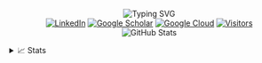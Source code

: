 <p align="center">
  <!-- https://readme-typing-svg.demolab.com/ -->
  <picture>
    <source media="(prefers-color-scheme: dark)" srcset="https://readme-typing-svg.demolab.com?font=Georgia&size=18&duration=2000&pause=100&multiline=true&width=500&height=80&lines=Yu+Sheng;Researcher+%7C+App+Developer;Web+%7C+AI+%7C+Cyber+Security">
    <source media="(prefers-color-scheme: light)" srcset="https://readme-typing-svg.demolab.com?font=Georgia&size=18&duration=2000&pause=100&multiline=true&width=500&height=80&lines=Yu+Sheng;Researcher+%7C+App+Developer;Web+%7C+AI+%7C+Cyber+Security&color=000000">
    <img src="" alt="Typing SVG">
  </picture>
  <br/>
  <!-- https://github.com/inttter/md-badges -->
  <a href="https://www.linkedin.com/in/yu-sheng-o/"><img src="https://img.shields.io/badge/-Linkedin-blue?style=flat&logo=linkedin" alt="LinkedIn"></a>
  <a href="https://scholar.google.com/citations?&user=hF0-7VEAAAAJ"><img alt="Google Scholar" src="https://img.shields.io/badge/Scholar-100000?style=flat&logo=GoogleScholar&logoColor=white&&color=0181FF"></a>
  <a href="https://www.cloudskillsboost.google/public_profiles/8e7d31c6-6924-49c6-bfc6-8e7255c2b16b"><img alt="Google Cloud" src="https://img.shields.io/badge/Google%20Cloud-%234285F4.svg?style=flat&logo=google-cloud&logoColor=white"></a>
  <a href="#"><img src="https://komarev.com/ghpvc/?username=notyusheng&label=Visitors&color=0e75b6&style=flat" alt="Visitors"></a>
  <br/>
  <picture>
    <source media="(prefers-color-scheme: dark)" srcset="https://github-stats-alpha.vercel.app/api?username=NotYuSheng&cc=22272e&tc=37BCF6&ic=fff&bc=0000">
    <source media="(prefers-color-scheme: light)" srcset="https://github-stats-alpha.vercel.app/api?username=NotYuSheng&cc=f7f7f7&bc=ffff">
    <img src="" alt="GitHub Stats">
  </picture>
</p>

<details>
  <summary>📈 Stats</summary>
  <br>
  <div align="center">
    <picture>
      <source media="(prefers-color-scheme: dark)" srcset="http://github-profile-summary-cards.vercel.app/api/cards/profile-details?username=NotYuSheng&theme=react">
      <source media="(prefers-color-scheme: light)" srcset="http://github-profile-summary-cards.vercel.app/api/cards/profile-details?username=NotYuSheng&theme=swift">
      <img src="" alt="Profile Details">
    </picture>
    <picture>
      <source media="(prefers-color-scheme: dark)" srcset="http://github-profile-summary-cards.vercel.app/api/cards/repos-per-language?username=NotYuSheng&theme=react">
      <source media="(prefers-color-scheme: light)" srcset="http://github-profile-summary-cards.vercel.app/api/cards/repos-per-language?username=NotYuSheng&theme=swift">
      <img src="" alt="Repos per Language">
    </picture>
    <picture>
      <source media="(prefers-color-scheme: dark)" srcset="http://github-profile-summary-cards.vercel.app/api/cards/productive-time?username=NotYuSheng&theme=react&utcOffset=8">
      <source media="(prefers-color-scheme: light)" srcset="http://github-profile-summary-cards.vercel.app/api/cards/productive-time?username=NotYuSheng&theme=swift&utcOffset=8">
      <img src="" alt="Productive Time">
    </picture>
  </div>
</details>

<!--
[![Linkedin](https://img.shields.io/badge/-Linkedin-blue?style=flat-square&logo=Linkedin&logoColor=white)](https://www.linkedin.com/in/yu-sheng-o/)
[![Google Scholar](https://img.shields.io/badge/Scholar-100000?style=flat-square&logo=GoogleScholar&logoColor=white)](https://scholar.google.com/citations?&user=hF0-7VEAAAAJ)
[![GitHub Visitor](https://komarev.com/ghpvc/?username=notyusheng&label=Visitors&color=0e75b6&style=flat)](#)
-->
  
  <!--![](http://github-profile-summary-cards.vercel.app/api/cards/most-commit-language?username=NotYuSheng&theme=dark)-->

  <!--![](https://github-contributor-stats.vercel.app/api?username=NotYuSheng&limit=5&theme=dark&combine_all_yearly_contributions=true)-->

  <!--![Python](https://img.shields.io/badge/python-3670A0?style=flat&logo=python&logoColor=ffdd54) ![CSS3](https://img.shields.io/badge/css3-%231572B6.svg?style=flat&logo=css3&logoColor=white) ![C](https://img.shields.io/badge/c-%2300599C.svg?style=flat&logo=c&logoColor=white) ![C++](https://img.shields.io/badge/c++-%2300599C.svg?style=flat&logo=c%2B%2B&logoColor=white) ![JavaScript](https://img.shields.io/badge/javascript-%23323330.svg?style=flat&logo=javascript&logoColor=%23F7DF1E) ![Java](https://img.shields.io/badge/java-%23ED8B00.svg?style=flat&logo=openjdk&logoColor=white) ![HTML5](https://img.shields.io/badge/html5-%23E34F26.svg?style=flat&logo=html5&logoColor=white) ![TypeScript](https://img.shields.io/badge/typescript-%23007ACC.svg?style=flat&logo=typescript&logoColor=white) ![AWS](https://img.shields.io/badge/AWS-%23FF9900.svg?style=flat&logo=amazon-aws&logoColor=white) ![Firebase](https://img.shields.io/badge/firebase-%23039BE5.svg?style=flat&logo=firebase) ![GithubPages](https://img.shields.io/badge/github%20pages-121013?style=flat&logo=github&logoColor=white) ![Vercel](https://img.shields.io/badge/vercel-%23000000.svg?style=flat&logo=vercel&logoColor=white) ![Netlify](https://img.shields.io/badge/netlify-%23000000.svg?style=flat&logo=netlify&logoColor=#00C7B7) ![Google Cloud](https://img.shields.io/badge/GoogleCloud-%234285F4.svg?style=flat&logo=google-cloud&logoColor=white) ![Django](https://img.shields.io/badge/django-%23092E20.svg?style=flat&logo=django&logoColor=white) ![Express.js](https://img.shields.io/badge/express.js-%23404d59.svg?style=flat&logo=express&logoColor=%2361DAFB) ![Flask](https://img.shields.io/badge/flask-%23000.svg?style=flat&logo=flask&logoColor=white) ![Green Sock](https://img.shields.io/badge/green%20sock-88CE02?style=flat&logo=greensock&logoColor=white) ![NPM](https://img.shields.io/badge/NPM-%23CB3837.svg?style=flat&logo=npm&logoColor=white) ![Next JS](https://img.shields.io/badge/Next-black?style=flat&logo=next.js&logoColor=white) ![NodeJS](https://img.shields.io/badge/node.js-6DA55F?style=flat&logo=node.js&logoColor=white) ![React](https://img.shields.io/badge/react-%2320232a.svg?style=flat&logo=react&logoColor=%2361DAFB) ![React Router](https://img.shields.io/badge/React_Router-CA4245?style=flat&logo=react-router&logoColor=white) ![Socket.io](https://img.shields.io/badge/Socket.io-black?style=flat&logo=socket.io&badgeColor=010101) ![Badge Name](https://img.shields.io/badge/tRPC-%232596BE.svg?style=flat&logo=tRPC&logoColor=white) ![Three js](https://img.shields.io/badge/threejs-black?style=flat&logo=three.js&logoColor=white) ![TailwindCSS](https://img.shields.io/badge/tailwindcss-%2338B2AC.svg?style=flat&logo=tailwind-css&logoColor=white) ![Vite](https://img.shields.io/badge/vite-%23646CFF.svg?style=flat&logo=vite&logoColor=white) ![MongoDB](https://img.shields.io/badge/MongoDB-%234ea94b.svg?style=flat&logo=mongodb&logoColor=white) ![MySQL](https://img.shields.io/badge/mysql-4479A1.svg?style=flat&logo=mysql&logoColor=white) ![Postgres](https://img.shields.io/badge/postgres-%23316192.svg?style=flat&logo=postgresql&logoColor=white) ![Supabase](https://img.shields.io/badge/Supabase-3ECF8E?style=flat&logo=supabase&logoColor=white) ![Prisma](https://img.shields.io/badge/Prisma-3982CE?style=flat&logo=Prisma&logoColor=white) ![Figma](https://img.shields.io/badge/figma-%23F24E1E.svg?style=flat&logo=figma&logoColor=white) ![Adobe Photoshop](https://img.shields.io/badge/adobe%20photoshop-%2331A8FF.svg?style=flat&logo=adobe%20photoshop&logoColor=white) ![Adobe Lightroom](https://img.shields.io/badge/Adobe%20Lightroom-31A8FF.svg?style=flat&logo=Adobe%20Lightroom&logoColor=white) ![Framer](https://img.shields.io/badge/Framer-black?style=flat&logo=framer&logoColor=blue) ![Pandas](https://img.shields.io/badge/pandas-%23150458.svg?style=flat&logo=pandas&logoColor=white) ![NumPy](https://img.shields.io/badge/numpy-%23013243.svg?style=flat&logo=numpy&logoColor=white) ![scikit-learn](https://img.shields.io/badge/scikit--learn-%23F7931E.svg?style=flat&logo=scikit-learn&logoColor=white) ![Git](https://img.shields.io/badge/git-%23F05033.svg?style=flat&logo=git&logoColor=white) ![GitHub](https://img.shields.io/badge/github-%23121011.svg?style=flat&logo=github&logoColor=white) ![Notion](https://img.shields.io/badge/Notion-%23000000.svg?style=flat&logo=notion&logoColor=white) ![OpenSea](https://img.shields.io/badge/OpenSea-%232081E2.svg?style=flat&logo=opensea&logoColor=white) ![TOR](https://img.shields.io/badge/tor-%237E4798.svg?style=flat&logo=tor-project&logoColor=white) ![Postman](https://img.shields.io/badge/Postman-FF6C37?style=flat&logo=postman&logoColor=white)-->



<!--![GitHub stats](https://github-readme-stats.vercel.app/api?username=NotYuSheng&show_icons=true&theme=dark&include_all_commits=true&count_private=true)
![GitHub Activity](https://github-readme-streak-stats.herokuapp.com/?user=NotYuSheng&theme=dark)
![GitHub trophies](https://github-profile-trophy.vercel.app/?username=NotYuSheng&theme=darkhub)
![Top Langs](https://github-readme-stats.vercel.app/api/top-langs/?username=NotYuSheng&layout=compact)
-->


<!-- ## Programming Languages -->

<!-- Logos from https://seeklogo.com/ -->
<!-- <p align="center">
  <a href="" title="Python"><img src="svgs/Python.svg" height="35" width="auto" /></a>
  &nbsp;
  <a href="" title="C"><img src="svgs/C.svg" height="35" width="auto" /></a>
  &nbsp;
  <a href="" title="C++"><img src="svgs/C++.svg" height="35" width="auto" /></a>
  &nbsp;
  <a href="" title="C#"><img src="svgs/CSharp.svg" height="35" width="auto" /></a>
  &nbsp;
  <a href="" title="Bash"><img src="svgs/Bash.svg" height="35" width="auto" /></a>
  &nbsp;
  <a href="" title="HTML"><img src="svgs/HTML.svg" height="35" width="auto" /></a>
  &nbsp;
  <a href="" title="CSS"><img src="svgs/CSS.svg" height="35" width="auto" /></a>
  &nbsp;
  <a href="" title="JavaScript"><img src="svgs/JavaScript.svg" height="35" width="auto" /></a>
  &nbsp;
  <a href="" title="PHP"><img src="svgs/PHP.svg" height="35" width="auto" /></a>
  &nbsp;
  <a href="" title="Java"><img src="svgs/Java.svg" height="35" width="auto" /></a>
  &nbsp;
  <a href="" title="SQL"><img src="svgs/SQL.svg" height="35" width="auto" /></a>
  &nbsp;
  <a href="" title="XML"><img src="svgs/XML.svg" height="35" width="auto" /></a>
  &nbsp;
-->
<!--   <a href="" title="VMWare"><img src="svgs/VMWare.svg" height="35" width="auto" /></a> -->
<!--
</p>

## Software Application
<p align="center">
  <a href="" title="Bootstrap"><img src="svgs/Bootstrap.svg" height="35" width="auto" /></a>
  &nbsp;
<!--   <a href="" title="React"><img src="svgs/React.svg" height="35" width="auto" /></a>
  &nbsp; -->
<!--
  <a href="" title="Google Cloud Platform"><img src="svgs/Google-Cloud-Platform.svg" height="35" width="auto" /></a>
  &nbsp;
  <a href="" title="Firebase"><img src="svgs/Firebase.svg" height="35" width="auto" /></a>
  &nbsp;
  <a href="" title="Git"><img src="svgs/Git.svg" height="35" width="auto" /></a>
  &nbsp;
  <a href="" title="Fusion 360"><img src="svgs/Fusion-360.svg" height="35" width="auto" /></a>
  &nbsp;    
  <a href="" title="AutoCAD"><img src="svgs/autoCAD.svg" height="35" width="auto" /></a>
  &nbsp;
  <a href="" title="AutoCAD Electrical"><img src="svgs/autoCAD.svg" height="35" width="auto" /></a>
  &nbsp;
  <a href="" title="Unity"><img src="svgs/Unity.svg" height="35" width="auto" /></a>
  &nbsp;
  <a href="" title="Android Studio"><img src="svgs/Android-Studio.svg" height="35" width="auto" /></a>
  &nbsp;
  <a href="" title="Arduino"><img src="svgs/Arduino.svg" height="35" width="auto" /></a>
  &nbsp;
  <a href="" title="Raspberry Pi"><img src="svgs/Raspberry-Pi.svg" height="35" width="auto" /></a>
  &nbsp;
  <a href="" title="Jupyter Notebook"><img src="svgs/Jupyter.svg" height="35" width="auto" /></a>

 </p>
-->
